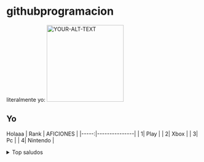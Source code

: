 # githubprogramacion
literalmente yo: 
<picture>
 <img alt="YOUR-ALT-TEXT" width=200 heigth=100 src="https://cdn.britannica.com/93/215393-050-E428CADE/Canadian-actor-musician-Ryan-Gosling-2016.jpg">
</picture>
## Yo
Holaaa
| Rank | AFICIONES |
|-----:|---------------|
|     1| Play  |
|     2| Xbox     |
|     3| Pc          |
|     4| Nintendo |
<details>
<summary>Top saludos</summary>
Hola, holi, oli, saludiños
</details>

